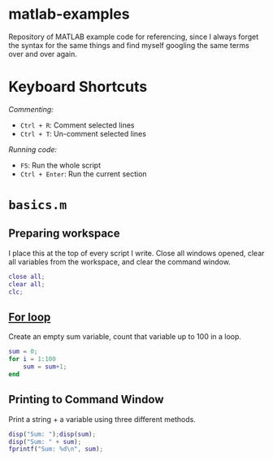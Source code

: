 # matlab-examples
Repository of MATLAB example code for referencing, since I always forget 
the syntax for the same things and find myself googling the same terms
over and over again.

# Keyboard Shortcuts
*Commenting:*
- `Ctrl + R`: Comment selected lines
- `Ctrl + T`: Un-comment selected lines

*Running code:*
- `F5`: Run the whole script
- `Ctrl + Enter`: Run the current section

# `basics.m`

## Preparing workspace
I place this at the top of every script I write. Close all windows opened, 
clear all variables from the workspace, and clear the command window.

```MATLAB
close all;
clear all;
clc;
```

## [For loop](https://www.mathworks.com/help/matlab/ref/for.html)
Create an empty sum variable, count that variable up to 100 in a loop.

```MATLAB
sum = 0;
for i = 1:100
    sum = sum+1;
end
```

## Printing to Command Window
Print a string + a variable using three different methods.

```MATLAB
disp("Sum: ");disp(sum);
disp("Sum: " + sum);
fprintf("Sum: %d\n", sum);
```

